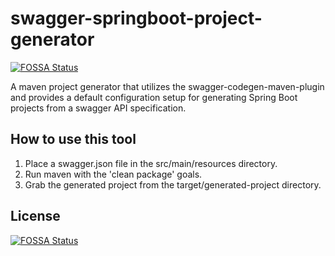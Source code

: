 # swagger-springboot-project-generator
[![FOSSA Status](https://app.fossa.io/api/projects/git%2Bgithub.com%2Fkhalidx%2Fswagger-springboot-project-generator.svg?type=shield)](https://app.fossa.io/projects/git%2Bgithub.com%2Fkhalidx%2Fswagger-springboot-project-generator?ref=badge_shield)

A maven project generator that utilizes the swagger-codegen-maven-plugin and provides a default configuration setup for generating Spring Boot projects from a swagger API specification.

## How to use this tool
1. Place a swagger.json file in the src/main/resources directory. 
2. Run maven with the 'clean package' goals. 
3. Grab the generated project from the target/generated-project directory. 


## License
[![FOSSA Status](https://app.fossa.io/api/projects/git%2Bgithub.com%2Fkhalidx%2Fswagger-springboot-project-generator.svg?type=large)](https://app.fossa.io/projects/git%2Bgithub.com%2Fkhalidx%2Fswagger-springboot-project-generator?ref=badge_large)